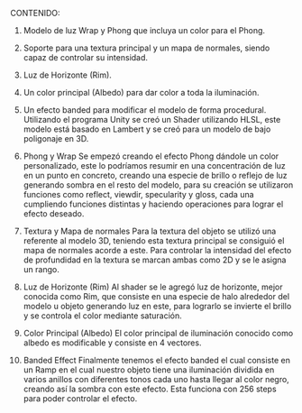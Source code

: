 CONTENIDO:
1.	Modelo de luz Wrap y Phong que incluya un color para el Phong.
2.	Soporte para una textura principal y un mapa de normales, siendo capaz de controlar su intensidad.
3.	Luz de Horizonte (Rim).
4.	Un color principal (Albedo) para dar color a toda la iluminación.
5.	Un efecto banded para modificar el modelo de forma procedural.
Utilizando el programa Unity se creó un Shader utilizando HLSL, este modelo está basado en Lambert y se creó para un modelo de bajo poligonaje en 3D.
1.	Phong y Wrap
Se empezó creando el efecto Phong dándole un color personalizado, este lo podríamos resumir en una concentración de luz en un punto en concreto, creando una especie de brillo o reflejo de luz generando sombra en el resto del modelo, para su creación se utilizaron funciones como reflect, viewdir, specularity y gloss, cada una cumpliendo funciones distintas y haciendo operaciones para lograr el efecto deseado. 
2.	Textura y Mapa de normales
Para la textura del objeto se utilizó una referente al modelo 3D, teniendo esta textura principal se consiguió el mapa de normales acorde a este. Para controlar la intensidad del efecto de profundidad en la textura se marcan ambas como 2D y se le asigna un rango. 
3.	Luz de Horizonte (Rim)
Al shader se le agregó luz de horizonte, mejor conocida como Rim, que consiste en una especie de halo alrededor del modelo u objeto generando luz en este, para lograrlo se invierte el brillo y se controla el color mediante saturación.


4.	Color Principal (Albedo) 
El color principal de iluminación conocido como albedo es modificable y consiste en 4 vectores. 
5.	Banded Effect
Finalmente tenemos el efecto banded el cual consiste en un Ramp en el cual nuestro objeto tiene una iluminación dividida en varios anillos con diferentes tonos cada uno hasta llegar al color negro, creando así la sombra con este efecto. Esta funciona con 256 steps para poder controlar el efecto.
